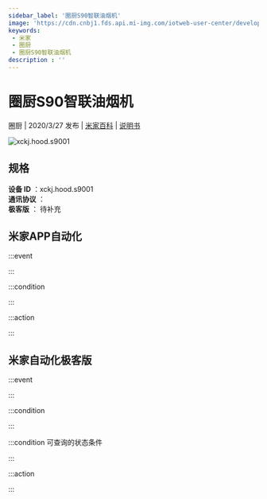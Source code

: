 ```yaml
---
sidebar_label: '圈厨S90智联油烟机'
image: 'https://cdn.cnbj1.fds.api.mi-img.com/iotweb-user-center/developer_1678871067659lHnNuVYr.png?GalaxyAccessKeyId=AKVGLQWBOVIRQ3XLEW&Expires=9223372036854775807&Signature=ORU++sEBFmZaFJ43NV20Nd2uFhs='
keywords: 
 - 米家
 - 圈厨
 - 圈厨S90智联油烟机
description : ''
---
```

# 圈厨S90智联油烟机

圈厨 | 2020/3/27 发布 | [米家百科](https://home.mi.com/webapp/content/baike/product/index.html?model=xckj.hood.s9001) | [说明书](https://home.mi.com/views/introduction.html?model=xckj.hood.s9001&region=cn)

![xckj.hood.s9001](https://cdn.cnbj1.fds.api.mi-img.com/iotweb-user-center/developer_1678871067659lHnNuVYr.png?GalaxyAccessKeyId=AKVGLQWBOVIRQ3XLEW&Expires=9223372036854775807&Signature=ORU++sEBFmZaFJ43NV20Nd2uFhs=)

## 规格  
> 
**设备 ID** ：xckj.hood.s9001  
**通讯协议** ：  
**极客版**  ： 待补充 


## 米家APP自动化  

:::event  

:::

:::condition  

:::

:::action   

:::

## 米家自动化极客版  

:::event  

:::

:::condition  

:::

:::condition 可查询的状态条件  

:::

:::action  

:::

        
